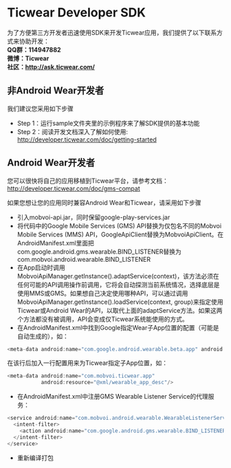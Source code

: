 # Ticwear Developer SDK
为了方便第三方开发者迅速使用SDK来开发Ticwear应用，我们提供了以下联系方式来协助开发：  
**QQ群：114947882**  
**微博：Ticwear**  
**社区：http://ask.ticwear.com/**  

## 非Android Wear开发者
我们建议您采用如下步骤
* Step 1：运行sample文件夹里的示例程序来了解SDK提供的基本功能
* Step 2：阅读开发文档深入了解如何使用: http://developer.ticwear.com/doc/getting-started

## Android Wear开发者
您可以很快将自己的应用移植到Ticwear平台，请参考文档：http://developer.ticwear.com/doc/gms-compat

如果您想让您的应用同时兼容Android Wear和Ticwear，请采用如下步骤
* 引入mobvoi-api.jar，同时保留google-play-services.jar
* 将代码中的Google Mobile Services (GMS) API替换为仅包名不同的Mobvoi Mobile Services (MMS) API，GoogleApiClient替换为MobvoiApiClient。在AndroidManifest.xml里面把com.google.android.gms.wearable.BIND_LISTENER替换为com.mobvoi.android.wearable.BIND_LISTENER
* 在App启动时调用MobvoiApiManager.getInstance().adaptService(context)，该方法必须在任何可能的API调用操作前调用，它将会自动探测当前系统情况，选择底层是使用MMS或GMS。如果想自己决定使用哪种API，可以通过调用MobvoiApiManager.getInstance().loadService(context, group)来指定使用Ticwear或Android Wear的API，以取代上面的adaptService方法。如果这两个方法都没有被调用，API会变成仅Ticwear系统能使用的方式。
* 在AndroidManifest.xml中找到Google指定Wear子App位置的配置（可能是自动生成的），如：
```java
<meta-data android:name="com.google.android.wearable.beta.app" android:resource="@xml/wearable_app_desc"/>
```

在该行后加入一行配置用来为Ticwear指定子App位置，如：
```java
<meta-data android:name="com.mobvoi.ticwear.app"
           android:resource="@xml/wearable_app_desc"/>
```
* 在AndroidManifest.xml中注册GMS Wearable Listener Service的代理服务：
```java
<service android:name="com.mobvoi.android.wearable.WearableListenerServiceGoogleImpl">
  <intent-filter>
    <action android:name="com.google.android.gms.wearable.BIND_LISTENER" />
  </intent-filter>
</service> 
```
* 重新编译打包

